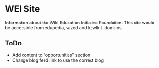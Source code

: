 # WEI Site

Information about the Wiki Education Initiative Foundation. This site would be accessible from edupedia, wized and kewlkit. domains.

## ToDo

* Add content to "opportunities" section
* Change blog feed link to use the correct blog
